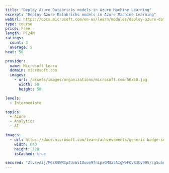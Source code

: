 ```yaml
---
title: "Deploy Azure Databricks models in Azure Machine Learning"
excerpt: "Deploy Azure Databricks models in Azure Machine Learning"
webUrl: https://docs.microsoft.com/en-us/learn/modules/deploy-azure-databricks-models-azure-machine-learning/
type: course
price: Free
length: PT24M
ratings:
  count: 3
  average: 5
heat: 50

provider:
  name: Microsoft Learn
  domain: microsoft.com
  images:
    - url: /assets/images/organizations/microsoft.com-50x50.jpg
      width: 50
      height: 50

levels:
  - Intermediate

topics:
  - Azure
  - Analytics
  - AI

images:
  - url: https://docs.microsoft.com/learn/achievements/generic-badge-social.png
    width: 640
    height: 320
    isCached: true

secured: "ZlvEvAij/MGsR9WRIp2UvWiIOuom9fnLpzGMUa5AIgWeFOv83Cy005/cgSubdxLiLxl+1Tf8GzeTB1jNhiMcYgvBGmKdpnNAFEn+1o+pg4Vtj6ULiBN5eqYFo3XNMeeagzvLuIsfpRITx6g5PTuVZ5eS9PhX9666ach2pb1Zszg/rdv6iZKYhjmhOvMi9mVVDNJG6jU236XyeD3LwUOcbtWriwN0aaiOQ3H/DNWzGnn3xdPkgNbLD66yqgLiGgucJatMsyNTVhrIGTi04XfnZ8QlfjER6Vx7bldIFs+cp0LDiEduGY7Xz5nOpNWgBg8G66egrWY4RJgeqF+qp1uuBvryeNiT3KVEw4dyXRLE/E2NvNDBCc+eCHu5yea4B2L/9UH+w6q9O/EH91E7UTlz03FVvbLfT2WBMDjFY6lu6dw=;5VDkUJkcPo3q1POS6chCXw=="
---
```


